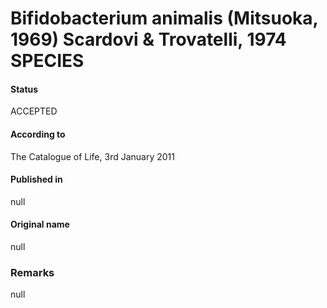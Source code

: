 # Bifidobacterium animalis (Mitsuoka, 1969) Scardovi & Trovatelli, 1974 SPECIES

#### Status
ACCEPTED

#### According to
The Catalogue of Life, 3rd January 2011

#### Published in
null

#### Original name
null

### Remarks
null
